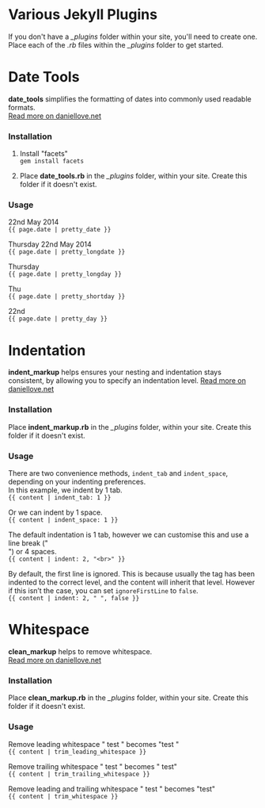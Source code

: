 Various Jekyll Plugins
========
If you don't have a *_plugins* folder within your site, you'll need to create one. Place each of the *.rb* files within the *_plugins* folder to get started.

# Date Tools
**date_tools** simplifies the formatting of dates into commonly used readable formats.  
[Read more on daniellove.net](http://daniellove.net/posts/jekyll/2014/05/22/jekyll-dateformats/)

### Installation
1. Install "facets"  
`gem install facets`

2. Place **date_tools.rb** in the *_plugins* folder, within your site. Create this folder if it doesn't exist.

### Usage
22nd May 2014  
`{{ page.date | pretty_date }}`

Thursday 22nd May 2014	
`{{ page.date | pretty_longdate }}`
	
Thursday	
`{{ page.date | pretty_longday }}`

Thu	 
`{{ page.date | pretty_shortday }}`

22nd	
`{{ page.date | pretty_day }}`


# Indentation
**indent_markup** helps ensures your nesting and indentation stays consistent, by allowing you to specify an indentation level.
[Read more on daniellove.net](http://daniellove.net/posts/jekyll/2014/05/23/jekyll-indent-markup/)

### Installation
Place **indent_markup.rb** in the *_plugins* folder, within your site. Create this folder if it doesn't exist.

### Usage	
There are two convenience methods, `indent_tab` and `indent_space`, depending on your indenting preferences.  
In this example, we indent by 1 tab.	  
`{{ content | indent_tab: 1 }}`

Or we can indent by 1 space.  
`{{ content | indent_space: 1 }}`

The default indentation is 1 tab, however we can customise this and use a line break ("<br/>") or 4 spaces.  
`{{ content | indent: 2, "<br>" }}`

By default, the first line is ignored.
This is because usually the tag has been indented to the correct level, and the content will inherit that level. However if this isn’t the case, you can set `ignoreFirstLine` to `false`.  
`{{ content | indent: 2, " ", false }}`


# Whitespace
**clean_markup** helps to remove whitespace.  
[Read more on daniellove.net](http://daniellove.net/posts/jekyll/2014/05/25/jekyll-clean-markup/)

### Installation
Place **clean_markup.rb** in the *_plugins* folder, within your site. Create this folder if it doesn't exist.

### Usage	
Remove leading whitespace " test " becomes "test "  
`{{ content | trim_leading_whitespace }}`

Remove trailing whitespace " test " becomes " test"  
`{{ content | trim_trailing_whitespace }}`

Remove leading and trailing whitespace " test " becomes "test"  
`{{ content | trim_whitespace }}`
